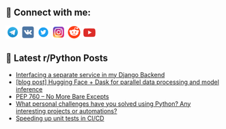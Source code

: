 ## 🔎 Connect with me:
[<img src="https://github.com/bullbesh/bullbesh/blob/main/images/Telegram.png" width="32" height="32" />](https://t.me/bullbesh)
[<img src="https://github.com/bullbesh/bullbesh/blob/main/images/VK.png" width="32" height="32" />](https://vk.com/bullbesh)
[<img src="https://github.com/bullbesh/bullbesh/blob/main/images/Twitter.png" width="32" height="32" />](https://twitter.com/bullbesh1)
[<img src="https://github.com/bullbesh/bullbesh/blob/main/images/Instagram.png" width="32" height="32" />](https://www.instagram.com/bullbesh)
[<img src="https://github.com/bullbesh/bullbesh/blob/main/images/Reddit.png" width="32" height="32" />](https://www.reddit.com/user/bullbesh)
[<img src="https://github.com/bullbesh/bullbesh/blob/main/images/YouTube.png" width="32" height="32" />](https://www.youtube.com/channel/UCtfjRs6uzgq5mfm8S06WTcg)

## 📕 Latest r/Python Posts
<!-- BLOG-POST-LIST:START -->
- [Interfacing a separate service in my Django Backend](https://www.reddit.com/r/Python/comments/1g0123u/interfacing_a_separate_service_in_my_django/)
- [[blog post] Hugging Face + Dask for parallel data processing and model inference](https://www.reddit.com/r/Python/comments/1fzyh7x/blog_post_hugging_face_dask_for_parallel_data/)
- [PEP 760 – No More Bare Excepts](https://www.reddit.com/r/Python/comments/1fzxwj3/pep_760_no_more_bare_excepts/)
- [What personal challenges have you solved using Python? Any interesting projects or automations?](https://www.reddit.com/r/Python/comments/1fzupwm/what_personal_challenges_have_you_solved_using/)
- [Speeding up unit tests in CI/CD](https://www.reddit.com/r/Python/comments/1fzreee/speeding_up_unit_tests_in_cicd/)
<!-- BLOG-POST-LIST:END -->
